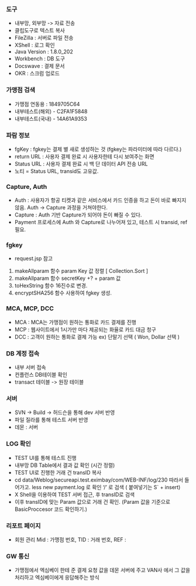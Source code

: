 ### 도구

- 내부망, 외부망 -> 자료 전송
- 클립도구로 텍스트 복사
- FileZilla : 서버로 파일 전송
- XShell : 로그 확인
- Java Version : 1.8.0_202
- Workbench : DB 도구
- Docswave : 결제 문서
- OKR : 스크럼 업로드

### 가맹점 검색

- 가맹점 연동용 : 1849705C64
- 내부테스트(해외) - C2FA1F5848
- 내부테스트(국내) - 14A61A9353

### 파람 정보

- fgKey :  fgkey는 결제 별 새로 생성하는 것 (fgkey는 파라미터에 따라 다르다.)
- return URL : 사용자 결제 완료 시 사용자한테 다시 보여주는 화면
- Status URL : 사용자 결제 완료 시 백 단 데이터 API 전송 URL
- 노티 = Status URL, transid도 고유값.

### Capture, Auth

- Auth : 사용자가 항공 티켓과 같은 서비스에서 카드 인증을 하고 돈이 바로 빠지지 않음. Auth -> Capture 과정을 거쳐야한다.
- Capture :  Auth 기반 Capture가 되어야 돈이 빠질 수 있다.
- Payment 프로세스에 Auth 와 Capture로 나누어져 있고, 테스트 시 transid, ref 필요.

### fgkey

- request.jsp 참고

1. makeAllparam 함수 param Key 값 정렬 [ Collection.Sort ]
2. makeAllparam 함수 secretKey +? + param 값
3. toHexString 함수 16진수로 변경.
4. encryptSHA256 함수 사용하여 fgkey 생성.

### MCA, MCP, DCC

- MCA : MCA는 가맹점이 원하는 통화로 카드 결제를 진행
- MCP : 웹사이트에서 1시가만 마다 제공되는 화율로 카드 대금 청구
- DCC : 고객이 원하는 통화로 결제 가능 ex) 단말기 선택 ( Won, Dollar 선택 )

### DB 계정 접속

- 내부 서버 접속
- 컨플런스 DB테이블 확인
- transact 테이블 -> 원장 테이블

### 서버

- SVN -> Build -> 허드슨을 통해 dev 서버 반영
- 파일 질라를 통해 테스트 서버 반영
- 데몬 : 서버

### LOG 확인

- TEST UI를 통해 테스트 진행
- 내부망 DB Table에서 결과 값 확인 (시간 정렬)
- TEST UI로 진행한 거래 건 transID 복사
- cd data/Weblog/secureapi.test.eximbay/com/WEB-INF/log/230 따라서 들어가고. less new payment.log 로 확인 ‘/’ 로 검색 ( 붙여넣기는 S` +
  insert)
- X Shell을 이용하여 TEST 서버 접근, 후 transID로 검색
- 이후 transID에 맞는 Param 값으로 거래 건 확인. (Param 값을 기준으로 BasicProccesor 코드 확인하기.)

### 리포트 페이지

- 회원 관리 Mid : 가맹점 번호, TID : 거래 번호, REF :

### GW 통신

- 가맹점에서 엑심베이 한테 준 결제 요청 값을 데몬 서버에 주고 VAN사 에서 그 값을 처리하고 엑심베이에게 응답해주는 방식

